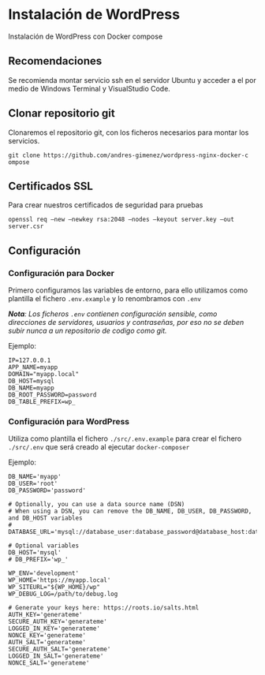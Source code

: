 # Instalación de WordPress

Instalación de WordPress con Docker compose

<!-- ## Requisitos

- Docker instalado en un Ubuntu Server 2021.
- mkcert para crear certificados SSL. 

### Instalar mkcert

Para instalas `mkcert` en Ubuntu Server, primero instalamos `certutil`

``` shell
sudo apt update
sudo apt install libnss3-tools
```

Y ahora instalamos `mkcert`.

``` shell
brew install mkcert
```-->

## Recomendaciones

Se recomienda montar servicio ssh en el servidor Ubuntu y acceder a el por medio de Windows Terminal y VisualStudio Code.

## Clonar repositorio git

Clonaremos el repositorio git, con los ficheros necesarios para montar los servicios.

``` shell
git clone https://github.com/andres-gimenez/wordpress-nginx-docker-c
ompose
```

## Certificados SSL

Para crear nuestros certificados de seguridad para pruebas

``` shell
openssl req –new –newkey rsa:2048 –nodes –keyout server.key –out server.csr
```

## Configuración

### Configuración para Docker

Primero configuramos las variables de entorno, para ello utilizamos como plantilla el fichero `.env.example` y lo renombramos con `.env`

  ***Nota**: Los ficheros `.env` contienen configuración sensible, como direcciones de servidores, usuarios y contraseñas, por eso no se deben subir nunca a un repositorio de codigo como git.*

Ejemplo:

```dotenv
IP=127.0.0.1
APP_NAME=myapp
DOMAIN="myapp.local"
DB_HOST=mysql
DB_NAME=myapp
DB_ROOT_PASSWORD=password
DB_TABLE_PREFIX=wp_
```

### Configuración para WordPress

Utiliza como plantilla el fichero `./src/.env.example` para crear el fichero `./src/.env` que será creado al ejecutar `docker-composer`

Ejemplo:

```dotenv
DB_NAME='myapp'
DB_USER='root'
DB_PASSWORD='password'

# Optionally, you can use a data source name (DSN)
# When using a DSN, you can remove the DB_NAME, DB_USER, DB_PASSWORD, and DB_HOST variables
# DATABASE_URL='mysql://database_user:database_password@database_host:database_port/database_name'

# Optional variables
DB_HOST='mysql'
# DB_PREFIX='wp_'

WP_ENV='development'
WP_HOME='https://myapp.local'
WP_SITEURL="${WP_HOME}/wp"
WP_DEBUG_LOG=/path/to/debug.log

# Generate your keys here: https://roots.io/salts.html
AUTH_KEY='generateme'
SECURE_AUTH_KEY='generateme'
LOGGED_IN_KEY='generateme'
NONCE_KEY='generateme'
AUTH_SALT='generateme'
SECURE_AUTH_SALT='generateme'
LOGGED_IN_SALT='generateme'
NONCE_SALT='generateme'
```

